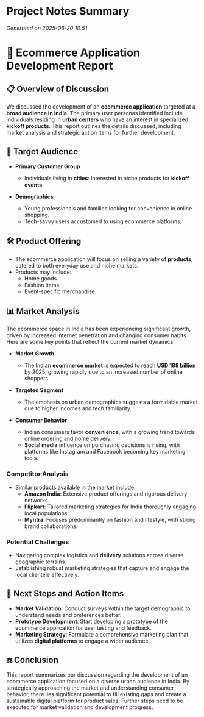 # Project Notes Summary

*Generated on 2025-06-20 10:51*

# 📄 **Ecommerce Application Development Report**

## 📋 **Overview of Discussion**
We discussed the development of an **ecommerce application** targeted at a **broad audience in India**. The primary user personas identified include individuals residing in **urban centers** who have an interest in specialized **kickoff products**. This report outlines the details discussed, including market analysis and strategic action items for further development.

## 🎯 **Target Audience**
- **Primary Customer Group**
  - Individuals living in **cities**: Interested in niche products for **kickoff events**.
  
- **Demographics**
  - Young professionals and families looking for convenience in online shopping.
  - Tech-savvy users accustomed to using ecommerce platforms.

## 🛠️ **Product Offering**
- The ecommerce application will focus on selling a variety of **products**, catered to both everyday use and niche markets.
- Products may include:
  - Home goods
  - Fashion items
  - Event-specific merchandise
  
## 📊 **Market Analysis**
The ecommerce space in India has been experiencing significant growth, driven by increased internet penetration and changing consumer habits. Here are some key points that reflect the current market dynamics:

- **Market Growth**
  - The Indian **ecommerce market** is expected to reach **USD 188 billion** by 2025, growing rapidly due to an increased number of online shoppers.
  
- **Targeted Segment**
  - The emphasis on urban demographics suggests a formidable market due to higher incomes and tech familiarity.
  
- **Consumer Behavior**
  - Indian consumers favor **convenience**, with a growing trend towards online ordering and home delivery.
  - **Social media** influence on purchasing decisions is rising, with platforms like Instagram and Facebook becoming key marketing tools.

### **Competitor Analysis**
- Similar products available in the market include:
  - **Amazon India**: Extensive product offerings and rigorous delivery networks.
  - **Flipkart**: Tailored marketing strategies for India thoroughly engaging local populations.
  - **Myntra**: Focuses predominantly on fashion and lifestyle, with strong brand collaborations.

### **Potential Challenges**
- Navigating complex logistics and **delivery** solutions across diverse geographic terrains.
- Establishing robust marketing strategies that capture and engage the local clientele effectively.

## 🚀 **Next Steps and Action Items**
- **Market Validation**: Conduct surveys within the target demographic to understand needs and preferences better.
- **Prototype Development**: Start developing a prototype of the ecommerce application for user testing and feedback.
- **Marketing Strategy**: Formulate a comprehensive marketing plan that utilizes **digital platforms** to engage a wider audience.
  
## 🔚 **Conclusion**
This report summarizes our discussion regarding the development of an ecommerce application focused on a diverse urban audience in India. By strategically approaching the market and understanding consumer behavior, there lies significant potential to fill existing gaps and create a sustainable digital platform for product sales. Further steps need to be executed for market validation and development progress.
